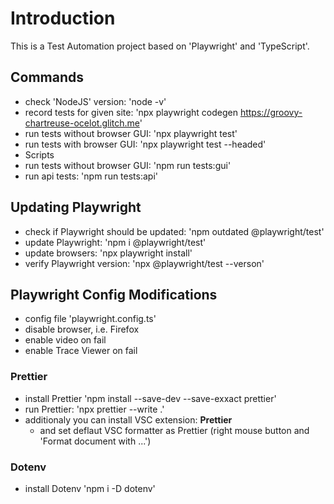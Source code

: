 # Introduction 
This is a Test Automation project based on 'Playwright' and 'TypeScript'.

## Commands

- check 'NodeJS' version:
'node -v'
- record tests for given site:
'npx playwright codegen https://groovy-chartreuse-ocelot.glitch.me'
- run tests without browser GUI:
'npx playwright test'
- run tests with browser GUI:
'npx playwright test --headed'
- Scripts
- run tests without browser GUI:
'npm run tests:gui'
- run api tests:
'npm run tests:api'

## Updating Playwright
- check if Playwright should be updated:
'npm outdated @playwright/test'
- update Playwright:
'npm i @playwright/test'
- update browsers:
'npx playwright install'
- verify Playwright version:
'npx @playwright/test --verson'

## Playwright Config Modifications

- config file 'playwright.config.ts'
- disable browser, i.e. Firefox
- enable video on fail
- enable Trace Viewer on fail

### Prettier

- install Prettier
'npm install --save-dev --save-exxact prettier'
- run Prettier:
'npx prettier --write .'
- additionaly you can install VSC extension: **Prettier**
    - and set deflaut VSC formatter as Prettier (right mouse button and 'Format document with ...')

### Dotenv

- install Dotenv
'npm i -D dotenv'